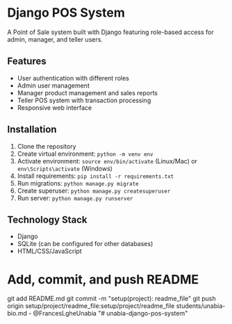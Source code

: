 # Django POS System
A Point of Sale system built with Django featuring role-based access for admin, manager, 
and teller users.
## Features
- User authentication with different roles
- Admin user management
- Manager product management and sales reports
- Teller POS system with transaction processing
- Responsive web interface
## Installation
1. Clone the repository
2. Create virtual environment: `python -m venv env`
3. Activate environment: `source env/bin/activate` (Linux/Mac) or `env\Scripts\activate` 
(Windows)
4. Install requirements: `pip install -r requirements.txt`
5. Run migrations: `python manage.py migrate`
6. Create superuser: `python manage.py createsuperuser`
7. Run server: `python manage.py runserver`
## Technology Stack
- Django
- SQLite (can be configured for other databases)
- HTML/CSS/JavaScript
# Add, commit, and push README
git add README.md
git commit -m "setup(project): readme_file"
git push origin setup/project/readme_file:setup/project/readme_file
students/unabia-bio.md - @FrancesLgheUnabia
"# unabia-django-pos-system" 
